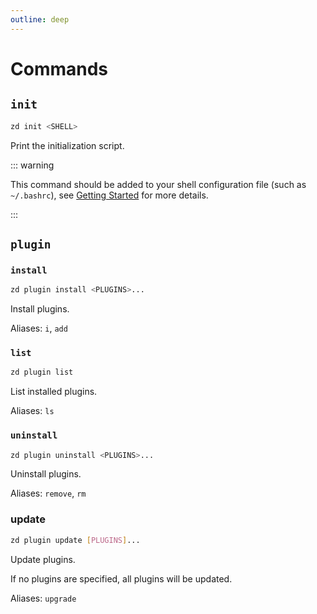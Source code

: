 ```yaml
---
outline: deep
---
```


# Commands

## `init`

```sh
zd init <SHELL>
```

Print the initialization script.

::: warning

This command should be added to your shell configuration file (such as `~/.bashrc`), see [Getting Started](/guide/getting-started#setup) for more details.

:::

## `plugin`

### `install`

```sh
zd plugin install <PLUGINS>...
```

Install plugins.

Aliases: `i`, `add`

### `list`

```sh
zd plugin list
```

List installed plugins.

Aliases: `ls`

### `uninstall`

```sh
zd plugin uninstall <PLUGINS>...
```

Uninstall plugins.

Aliases: `remove`, `rm`

### update

```sh
zd plugin update [PLUGINS]...
```

Update plugins.

If no plugins are specified, all plugins will be updated.

Aliases: `upgrade`
